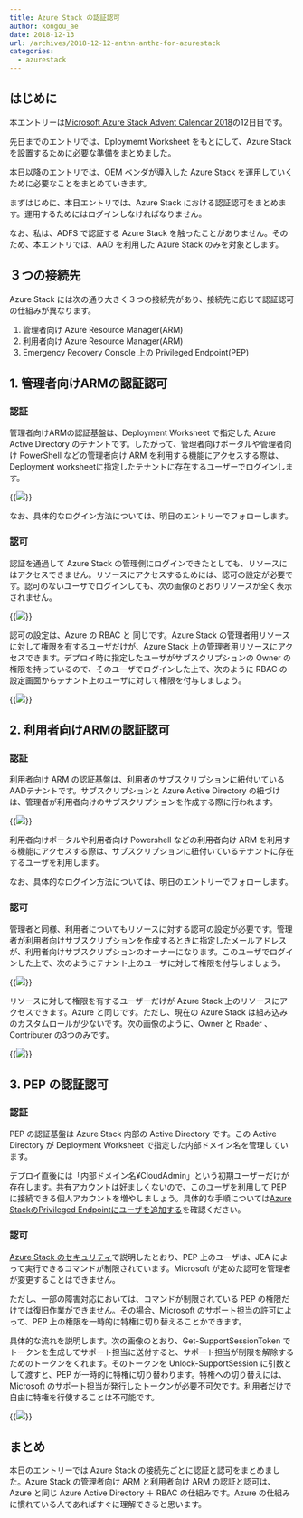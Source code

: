 ```yaml
---
title: Azure Stack の認証認可
author: kongou_ae
date: 2018-12-13
url: /archives/2018-12-12-anthn-anthz-for-azurestack
categories:
  - azurestack
---
```


## はじめに

本エントリーは[Microsoft Azure Stack Advent Calendar 2018](https://qiita.com/advent-calendar/2018/azure-stack)の12日目です。

先日までのエントリでは、Dploymemt Worksheet をもとにして、Azure Stack を設置するために必要な準備をまとめました。

本日以降のエントリでは、OEM ベンダが導入した Azure Stack を運用していくために必要なことをまとめていきます。


まずはじめに、本日エントリでは、Azure Stack における認証認可をまとめます。運用するためにはログインしなければなりません。

なお、私は、ADFS で認証する Azure Stack を触ったことがありません。そのため、本エントリでは、AAD を利用した Azure Stack のみを対象とします。

## ３つの接続先

Azure Stack には次の通り大きく３つの接続先があり、接続先に応じて認証認可の仕組みが異なります。

1. 管理者向け Azure Resource Manager(ARM)
1. 利用者向け Azure Resource Manager(ARM)
1. Emergency Recovery Console 上の Privileged Endpoint(PEP)

## 1. 管理者向けARMの認証認可

### 認証

管理者向けARMの認証基盤は、Deployment Worksheet で指定した Azure Active Directory のテナントです。したがって、管理者向けポータルや管理者向け PowerShell などの管理者向け ARM を利用する機能にアクセスする際は、Deployment worksheetに指定したテナントに存在するユーザーでログインします。

{{<img src="./../../images/2018-12-12-009.png">}}

なお、具体的なログイン方法については、明日のエントリーでフォローします。

### 認可

認証を通過して Azure Stack の管理側にログインできたとしても、リソースにはアクセスできません。リソースにアクセスするためには、認可の設定が必要です。認可のないユーザでログインしても、次の画像のとおりリソースが全く表示されません。

{{<img src="./../../images/2018-12-12-003.png">}}

認可の設定は、Azure の RBAC と 同じです。Azure Stack の管理者用リソースに対して権限を有するユーザだけが、Azure Stack 上の管理者用リソースにアクセスできます。デプロイ時に指定したユーザがサブスクリプションの Owner の権限を持っているので、そのユーザでログインした上で、次のように RBAC の設定画面からテナント上のユーザに対して権限を付与しましょう。

{{<img src="./../../images/2018-12-12-004.png">}}

## 2. 利用者向けARMの認証認可

### 認証

利用者向け ARM の認証基盤は、利用者のサブスクリプションに紐付いているAADテナントです。サブスクリプションと Azure Active Directory の紐づけは、管理者が利用者向けのサブスクリプションを作成する際に行われます。

{{<img src="./../../images/2018-12-12-005.png">}}

利用者向けポータルや利用者向け Powershell などの利用者向け ARM を利用する機能にアクセスする際は、サブスクリプションに紐付いているテナントに存在するユーザを利用します。

なお、具体的なログイン方法については、明日のエントリーでフォローします。

### 認可

管理者と同様、利用者についてもリソースに対する認可の設定が必要です。管理者が利用者向けサブスクリプションを作成するときに指定したメールアドレスが、利用者向けサブスクリプションのオーナーになります。このユーザでログインした上で、次のようにテナント上のユーザに対して権限を付与しましょう。

{{<img src="./../../images/2018-12-12-006.png">}}

リソースに対して権限を有するユーザーだけが Azure Stack 上のリソースにアクセスできます。Azure と同じです。ただし、現在の Azure Stack は組み込みのカスタムロールが少ないです。次の画像のように、Owner と Reader 、 Contributer の3つのみです。

{{<img src="./../../images/2018-12-12-007.png">}}

## 3. PEP の認証認可

### 認証

PEP の認証基盤は Azure Stack 内部の Active Directory です。この Active Directory が Deployment Worksheet で指定した内部ドメイン名を管理しています。

デプロイ直後には「内部ドメイン名¥CloudAdmin」という初期ユーザーだけが存在します。共有アカウントは好ましくないので、このユーザを利用して PEP に接続できる個人アカウントを増やしましょう。具体的な手順については[Azure StackのPrivileged Endpointにユーザを追加する](https://aimless.jp/blog/archives/2018-06-11-add-user-to-pep/)を確認ください。

### 認可

[Azure Stack のセキュリティ](https://aimless.jp/blog/archives/2018-12-11-security-of-azurestack)で説明したとおり、PEP 上のユーザは、JEA によって実行できるコマンドが制限されています。Microsoft が定めた認可を管理者が変更することはできません。

ただし、一部の障害対応においては、コマンドが制限されている PEP の権限だけでは復旧作業ができません。その場合、Microsoft のサポート担当の許可によって、PEP 上の権限を一時的に特権に切り替えることかできます。

具体的な流れを説明します。次の画像のとおり、Get-SupportSessionToken でトークンを生成してサポート担当に送付すると、サポート担当が制限を解除するためのトークンをくれます。そのトークンを Unlock-SupportSession に引数として渡すと、PEP が一時的に特権に切り替わります。特権への切り替えには、Microsoft のサポート担当が発行したトークンが必要不可欠です。利用者だけで自由に特権を行使することは不可能です。

{{<img src="./../../images/2018-12-12-008.png">}}

## まとめ

本日のエントリーでは Azure Stack の接続先ごとに認証と認可をまとめました。Azure Stack の管理者向け ARM と利用者向け ARM の認証と認可は、Azure と同じ Azure Active Directory ＋ RBAC の仕組みです。Azure の仕組みに慣れている人であればすぐに理解できると思います。
